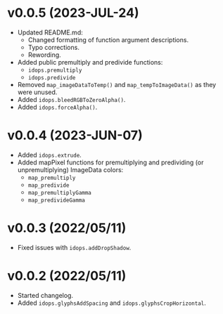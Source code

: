 # v0.0.5 (2023-JUL-24)

* Updated README.md:
  * Changed formatting of function argument descriptions.
  * Typo corrections.
  * Rewording.
* Added public premultiply and predivide functions:
  * `idops.premultiply`
  * `idops.predivide`
* Removed `map_imageDataToTemp()` and `map_tempToImageData()` as they were unused.
* Added `idops.bleedRGBToZeroAlpha()`.
* Added `idops.forceAlpha()`.


# v0.0.4 (2023-JUN-07)

* Added `idops.extrude`.
* Added mapPixel functions for premultiplying and predividing (or unpremultiplying) ImageData colors:
  * `map_premultiply`
  * `map_predivide`
  * `map_premultiplyGamma`
  * `map_predivideGamma`


# v0.0.3 (2022/05/11)

* Fixed issues with `idops.addDropShadow`.


# v0.0.2 (2022/05/11)

* Started changelog.
* Added `idops.glyphsAddSpacing` and `idops.glyphsCropHorizontal`.
